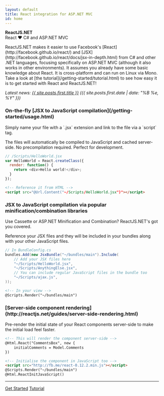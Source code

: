 ```yaml
---
layout: default
title: React integration for ASP.NET MVC
id: home
---
```

<div class="hero">
  <div class="wrap">
    <div class="text"><strong>ReactJS.NET</strong></div>
    <div class="minitext">
      React ♥ C# and ASP.NET MVC
    </div>
  </div>
</div>
<section class="content wrap">
  <section class="home-section">
    <p>
      ReactJS.NET makes it easier to use Facebook's
      [React](http://facebook.github.io/react/) and
      [JSX](http://facebook.github.io/react/docs/jsx-in-depth.html) from C# and
      other .NET languages, focusing specifically on ASP.NET MVC (although it
      also works in other environments). It assumes you already have some basic
      knowledge about React. It is cross-platform and can run on Linux via Mono.
      Take a look at [the tutorial](/getting-started/tutorial.html) to see how
      easy it is to get started with React and ReactJS.NET!
    </p>
    <p>
      <em>
        Latest news:
        <a href="{{ site.posts.first.url }}">{{ site.posts.first.title }}</a>
        ({{ site.posts.first.date | date: "%B %e, %Y" }})
      </em>
    </p>
    <div id="examples">
      <div class="example">
        <h3>On-the-fly [JSX to JavaScript compilation](/getting-started/usage.html)</h3>
        <div class="example-desc">
          <p>
            Simply name your file with a `.jsx` extension and link to the
            file via a `script` tag.
          </p>
          <p>
            The files will automatically be compiled to JavaScript and cached
            server-side. No precompilation required. Perfect for development.
          </p>
        </div>
        <div class="example-code">

```javascript
// /Scripts/HelloWorld.jsx
var HelloWorld = React.createClass({
  render: function() {
    return <div>Hello world!</div>;
  }
});
```
```html
<!-- Reference it from HTML -->
<script src="@Url.Content("~/Scripts/HelloWorld.jsx")"></script>
```
</div>
      </div>
      <div class="example">
        <h3>JSX to JavaScript compilation via popular minification/combination libraries</h3>
        <div class="example-desc">
          <p>
            Use Cassette or ASP.NET Minification and Combination? ReactJS.NET's
            got you covered.
          </p>
          <p>
            Reference your JSX files and they will be included in your bundles
            along with your other JavaScript files.
          </p>
        </div>
        <div class="example-code">

```csharp
// In BundleConfig.cs
bundles.Add(new JsxBundle("~/bundles/main").Include(
    // Add your JSX files here
    "~/Scripts/HelloWorld.jsx",
    "~/Scripts/AnythingElse.jsx",
    // You can include regular JavaScript files in the bundle too
    "~/Scripts/ajax.js",
));
```
```html
<!-- In your view -->
@Scripts.Render("~/bundles/main")
```
</div>
      </div>
      <div class="example">
        <h3>[Server-side component rendering](http://reactjs.net/guides/server-side-rendering.html)</h3>
        <div class="example-desc">
          <p>
            Pre-render the initial state of your React components server-side to
            make the initial load feel faster.
          </p>
        </div>
        <div class="example-code">

```html
<!-- This will render the component server-side -->
@Html.React("CommentsBox", new {
    initialComments = Model.Comments
})

<!-- Initialise the component in JavaScript too -->
<script src="http://fb.me/react-0.12.2.min.js"></script>
@Scripts.Render("~/bundles/main")
@Html.ReactInitJavaScript()
```
</div>
      </div>
    </div>
  </section>
  <hr class="home-divider" />
  <section class="home-bottom-section">
    <div class="buttons-unit">
      <a href="/getting-started/download.html" class="button">Get Started</a>
      <a href="/getting-started/tutorial.html" class="button">Tutorial</a>
    </div>
  </section>
</section>
